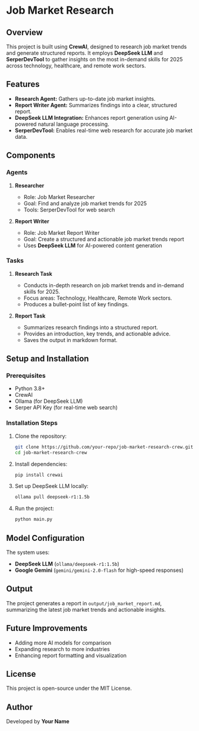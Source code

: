 # Job Market Research 

## Overview
This project is built using **CrewAI**, designed to research job market trends and generate structured reports. It employs **DeepSeek LLM** and **SerperDevTool** to gather insights on the most in-demand skills for 2025 across technology, healthcare, and remote work sectors.

## Features
- **Research Agent:** Gathers up-to-date job market insights.
- **Report Writer Agent:** Summarizes findings into a clear, structured report.
- **DeepSeek LLM Integration:** Enhances report generation using AI-powered natural language processing.
- **SerperDevTool:** Enables real-time web research for accurate job market data.

## Components

### Agents
1. **Researcher**
   - Role: Job Market Researcher
   - Goal: Find and analyze job market trends for 2025
   - Tools: SerperDevTool for web search

2. **Report Writer**
   - Role: Job Market Report Writer
   - Goal: Create a structured and actionable job market trends report
   - Uses **DeepSeek LLM** for AI-powered content generation

### Tasks
1. **Research Task**
   - Conducts in-depth research on job market trends and in-demand skills for 2025.
   - Focus areas: Technology, Healthcare, Remote Work sectors.
   - Produces a bullet-point list of key findings.

2. **Report Task**
   - Summarizes research findings into a structured report.
   - Provides an introduction, key trends, and actionable advice.
   - Saves the output in markdown format.

## Setup and Installation

### Prerequisites
- Python 3.8+
- CrewAI
- Ollama (for DeepSeek LLM)
- Serper API Key (for real-time web search)

### Installation Steps
1. Clone the repository:
   ```sh
   git clone https://github.com/your-repo/job-market-research-crew.git
   cd job-market-research-crew
   ```
2. Install dependencies:
   ```sh
   pip install crewai
   ```
3. Set up DeepSeek LLM locally:
   ```sh
   ollama pull deepseek-r1:1.5b
   ```
4. Run the project:
   ```sh
   python main.py
   ```

## Model Configuration
The system uses:
- **DeepSeek LLM** (`ollama/deepseek-r1:1.5b`)
- **Google Gemini** (`gemini/gemini-2.0-flash` for high-speed responses)

## Output
The project generates a report in `output/job_market_report.md`, summarizing the latest job market trends and actionable insights.

## Future Improvements
- Adding more AI models for comparison
- Expanding research to more industries
- Enhancing report formatting and visualization

## License
This project is open-source under the MIT License.

## Author
Developed by **Your Name**

